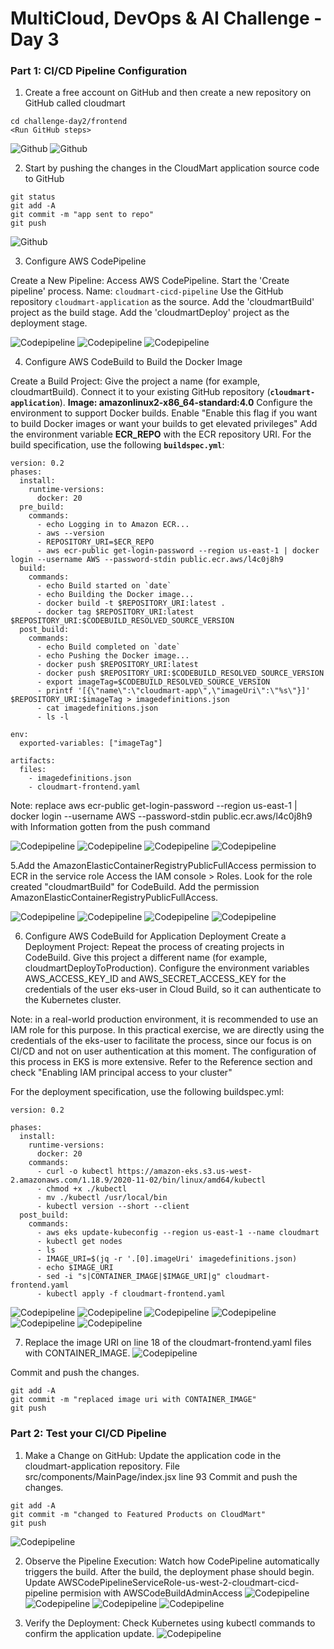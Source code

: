 # MultiCloud, DevOps & AI Challenge - Day 3

### Part 1: CI/CD Pipeline Configuration

1. Create a free account on GitHub and then create a new repository on GitHub called cloudmart

```hcl
cd challenge-day2/frontend
<Run GitHub steps>
```

![Github](images/create-github.png)
![Github](images/create-github2.png)

2. Start by pushing the changes in the CloudMart application source code to GitHub

```hcl
git status
git add -A
git commit -m "app sent to repo"
git push
```

![Github](images/git-push.png)

3. Configure AWS CodePipeline

Create a New Pipeline:
Access AWS CodePipeline.
Start the 'Create pipeline' process.
Name: `cloudmart-cicd-pipeline`
Use the GitHub repository `cloudmart-application` as the source.
Add the 'cloudmartBuild' project as the build stage.
Add the 'cloudmartDeploy' project as the deployment stage.

![Codepipeline](images/custom-pipeline.png)
![Codepipeline](images/createpipeline2.png)
![Codepipeline](images/createpipeline3.png)

4. Configure AWS CodeBuild to Build the Docker Image

Create a Build Project:
Give the project a name (for example, cloudmartBuild).
Connect it to your existing GitHub repository (**`cloudmart-application`**).
**Image: amazonlinux2-x86_64-standard:4.0**
Configure the environment to support Docker builds. Enable "Enable this flag if you want to build Docker images or want your builds to get elevated privileges"
Add the environment variable **ECR_REPO** with the ECR repository URI.
For the build specification, use the following **`buildspec.yml`**:

```hcl
version: 0.2
phases:
  install:
    runtime-versions:
      docker: 20
  pre_build:
    commands:
      - echo Logging in to Amazon ECR...
      - aws --version
      - REPOSITORY_URI=$ECR_REPO
      - aws ecr-public get-login-password --region us-east-1 | docker login --username AWS --password-stdin public.ecr.aws/l4c0j8h9
  build:
    commands:
      - echo Build started on `date`
      - echo Building the Docker image...
      - docker build -t $REPOSITORY_URI:latest .
      - docker tag $REPOSITORY_URI:latest $REPOSITORY_URI:$CODEBUILD_RESOLVED_SOURCE_VERSION
  post_build:
    commands:
      - echo Build completed on `date`
      - echo Pushing the Docker image...
      - docker push $REPOSITORY_URI:latest
      - docker push $REPOSITORY_URI:$CODEBUILD_RESOLVED_SOURCE_VERSION
      - export imageTag=$CODEBUILD_RESOLVED_SOURCE_VERSION
      - printf '[{\"name\":\"cloudmart-app\",\"imageUri\":\"%s\"}]' $REPOSITORY_URI:$imageTag > imagedefinitions.json
      - cat imagedefinitions.json
      - ls -l

env:
  exported-variables: ["imageTag"]

artifacts:
  files:
    - imagedefinitions.json
    - cloudmart-frontend.yaml
```

Note: replace aws ecr-public get-login-password --region us-east-1 | docker login --username AWS --password-stdin public.ecr.aws/l4c0j8h9 with Information gotten from the push command

![Codepipeline](images/createproject.png) ![Codepipeline](images/createprojectb.png)
![Codepipeline](images/build-command.png)
![Codepipeline](images/createproject-success.png)

5.Add the AmazonElasticContainerRegistryPublicFullAccess permission to ECR in the service role
Access the IAM console > Roles.
Look for the role created "cloudmartBuild" for CodeBuild.
Add the permission AmazonElasticContainerRegistryPublicFullAccess.

![Codepipeline](images/cloudbuild-role.png)
![Codepipeline](images/policy.png)
![Codepipeline](images/permission.png)
![Codepipeline](images/pipeline-build-success.png)

6. Configure AWS CodeBuild for Application Deployment
   Create a Deployment Project:
   Repeat the process of creating projects in CodeBuild.
   Give this project a different name (for example, cloudmartDeployToProduction).
   Configure the environment variables AWS_ACCESS_KEY_ID and AWS_SECRET_ACCESS_KEY for the credentials of the user eks-user in Cloud Build, so it can authenticate to the Kubernetes cluster.

Note: in a real-world production environment, it is recommended to use an IAM role for this purpose. In this practical exercise, we are directly using the credentials of the eks-user to facilitate the process, since our focus is on CI/CD and not on user authentication at this moment. The configuration of this process in EKS is more extensive. Refer to the Reference section and check "Enabling IAM principal access to your cluster"

For the deployment specification, use the following buildspec.yml:

```hcl
version: 0.2

phases:
  install:
    runtime-versions:
      docker: 20
    commands:
      - curl -o kubectl https://amazon-eks.s3.us-west-2.amazonaws.com/1.18.9/2020-11-02/bin/linux/amd64/kubectl
      - chmod +x ./kubectl
      - mv ./kubectl /usr/local/bin
      - kubectl version --short --client
  post_build:
    commands:
      - aws eks update-kubeconfig --region us-east-1 --name cloudmart
      - kubectl get nodes
      - ls
      - IMAGE_URI=$(jq -r '.[0].imageUri' imagedefinitions.json)
      - echo $IMAGE_URI
      - sed -i "s|CONTAINER_IMAGE|$IMAGE_URI|g" cloudmart-frontend.yaml
      - kubectl apply -f cloudmart-frontend.yaml

```

![Codepipeline](images/add-stage.png)
![Codepipeline](images/add-stage3.png)
![Codepipeline](images/add-stage2.png)
![Codepipeline](images/new-project.png)
![Codepipeline](images/pipeline-update.png)
![Codepipeline](images/code-deploy.png)

7. Replace the image URI on line 18 of the cloudmart-frontend.yaml files with CONTAINER_IMAGE.
   ![Codepipeline](images/edit-frontend.png)

Commit and push the changes.

```hcl
git add -A
git commit -m "replaced image uri with CONTAINER_IMAGE"
git push
```

### Part 2: Test your CI/CD Pipeline

1. Make a Change on GitHub:
   Update the application code in the cloudmart-application repository.
   File src/components/MainPage/index.jsx line 93
   Commit and push the changes.

```hcl
git add -A
git commit -m "changed to Featured Products on CloudMart"
git push
```

![Codepipeline](images/edit-frontend2.png)

2. Observe the Pipeline Execution:
   Watch how CodePipeline automatically triggers the build.
   After the build, the deployment phase should begin.
   Update AWSCodePipelineServiceRole-us-west-2-cloudmart-cicd-pipeline permision with AWSCodeBuildAdminAccess
   ![Codepipeline](images/codepermision.png)
   ![Codepipeline](images/deployed.png)
   ![Codepipeline](images/pipeline-succ.png)
   ![Codepipeline](images/pipeline-succeded.png)

3. Verify the Deployment:
   Check Kubernetes using kubectl commands to confirm the application update.
   ![Codepipeline](images/cloudmart-update.png)
